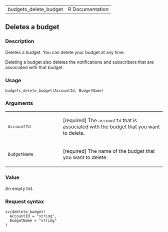 <table style="width: 100%;">
<tbody>
<tr class="odd">
<td>budgets_delete_budget</td>
<td style="text-align: right;">R Documentation</td>
</tr>
</tbody>
</table>

## Deletes a budget

### Description

Deletes a budget. You can delete your budget at any time.

Deleting a budget also deletes the notifications and subscribers that
are associated with that budget.

### Usage

    budgets_delete_budget(AccountId, BudgetName)

### Arguments

<table>
<colgroup>
<col style="width: 35%" />
<col style="width: 65%" />
</colgroup>
<tbody>
<tr class="odd">
<td><code id="budgets_delete_budget_:_AccountId">AccountId</code></td>
<td><p>[required] The <code>accountId</code> that is associated with the
budget that you want to delete.</p></td>
</tr>
<tr class="even">
<td><code id="budgets_delete_budget_:_BudgetName">BudgetName</code></td>
<td><p>[required] The name of the budget that you want to
delete.</p></td>
</tr>
</tbody>
</table>

### Value

An empty list.

### Request syntax

    svc$delete_budget(
      AccountId = "string",
      BudgetName = "string"
    )
